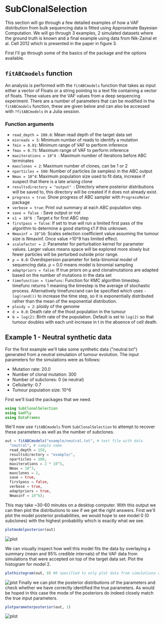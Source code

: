 # SubClonalSelection

This section will go through a few detailed examples of how a VAF distribution from bulk sequencing data is fitted using Approximate Bayesian Computation. We will go through 3 examples, 2 simulated datasets where the ground truth is known and a final example using data from Nik-Zainal et al. Cell 2012 which is presented in the paper in figure 3.

First I'll go through some of the basics of the package and the options available.

## `fitABCmodels` function
An analysis is performed with the ```fitABCmodels``` function that takes as input either a vector of Floats or a string pointing to a text file containing a vector of floats. These values are the VAF values from a deep sequencing experiment. There are a number of parameters that can be modified in the ```fitABCmodels``` function, these are given below and can also be accessed with ```?fitABCmodels``` in a Julia session.


### Function arguments
- `read_depth = 200.0`: Mean read depth of the target data set
- `minreads = 5`: Minimum number of reads to identify a mutation
- `fmin = 0.01`: Minimum range of VAF to perform inference
- `fmax = 0.75`: Maximum range of VAF to perform inference
- `maxiterations = 10^4 `: Maximum number of iterations before ABC terminates
- `maxclones = 2`: Maximum number of clones, can be 1 or 2
- `nparticles = 500`: Number of particles (ie samples) in the ABC output
- `Nmax = 10^4`: Maximum population size used to fit data, increase if suspect that there is a late arising clone
- `resultsdirectory = "output" `: Directory where posterior distributions will be saved to, this directory will be created if it does not already exist.
- `progress = true`: Show progress of ABC sampler with `ProgressMeter` package
- `verbose = true`: Print out summary at each ABC population step.
- `save = false `: Save output or not
- `ϵ1 = 10^6 `: Target ϵ for first ABC step
- `firstpass = false`: If set to true will run a limited first pass of the algorithm to determine a good starting ϵ1 if this unknown.
- `Nmaxinf = 10^10`: Scales selection coefficient value assuming the tumour size is Nmaxinf. Once value >10^9 has limited effect.
- `scalefactor = 2`: Parameter for perturbation kernel for parameter values. Larger values means space will be explored more slowly but fewer particles will be perturbed outside prior range.
- `ρ = 0.0`: Overdispersion parameter for beta-binomial model of sequencing data. ρ = 0.0 means model is binomial sampling
- `adaptpriors = false`: If true priors on μ and clonalmutations are adapted based on the number of mutations in the data set
- `timefunction = timefunc`: Function for KMC algorithm timestep. timefunc returns 1 meaning the timestep is the average of stochastic process. Alternatively timefuncrand can be specified which uses `-log(rand())` to increase the time step, so it is exponentially distributed rather than the mean of the exponential distribution.
- `ploidy = 2`: ploidy of the genome
- `d = 0.0`: Death rate of the thost population in the tumour
- `b = log(2)`: Birth rate of the population. Default is set to `log(2)` so that tumour doubles with each unit increase in t in the absence of cell death.


## Example 1 - Neutral synthetic data
For the first example we'll take some synthetic data ("neutral.txt") generated from a neutral simulation of tumour evolution. The input parameters for the simulations were as follows:
- Mutation rate: 20.0
- Number of clonal mutation: 300
- Number of subclones: 0 (ie neutral)
- Cellularity: 0.7
- Tumour population size: 10^6

First we'll load the packages that we need.
```julia
using SubClonalSelection
using Gadfly
using DataFrames
```
We'll now use ```fitABCmodels``` from ```SubClonalSelection``` to attempt to recover these parameters as well as the number of subclones.

```julia
out = fitABCmodels("example/neutral.txt", # text file with data
  "neutral", # sample name
  read_depth = 150,
  resultsdirectory = "example/",
  nparticles = 100,
  maxiterations = 2 * 10^5,
  Nmax = 10^3,
  maxclones = 2,
  save = true,
  firstpass = false,
  verbose = true,
  adaptpriors = true,
  Nmaxinf = 10^6);
```

This may take ~30-60 minutes on a desktop computer. With this output we can then plot the distributions to see if we get the right answers. First we'll plot the model posterior probabilities, we would hope to see model 0 (0 subclones) with the highest probability which is exactly what we see.
```julia
plotmodelposterior(out)
```
![plot](/neutral/plots/neutral-modelposterior.png)

We can visually inspect how well this model fits the data by overlaying a summary (mean and 95% credible intervals) of the VAF data from simulations that were accepted on top of the target data set.
Plot the histogram for model 2.
```julia
plothistogram(out, 0) #0 specified to only plot data from simulations of model 0
```
![plot](/neutral/plots/neutral-histogram-0clone.png)
Finally we can plot the posterior distributions of the parameters and check whether we have correctly identified the true parameters. As would be hoped in this case the mode of the posteriors do indeed closely match the true input parameters.
```julia
plotparameterposterior(out, 1)
```
![plot](/neutral/plots/neutral-posterior-1clone.png)
